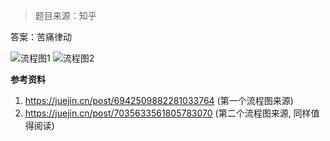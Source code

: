 > 题目来源：知乎

答案：苦痛律动

![流程图1](https://p6-juejin.byteimg.com/tos-cn-i-k3u1fbpfcp/edcd2a57741e442db56e9247fe2a43be~tplv-k3u1fbpfcp-zoom-in-crop-mark:1304:0:0:0.awebp)
![流程图2](https://img-blog.csdnimg.cn/102a0512c7c64599801a062222971109.png?x-oss-process=image/watermark,type_ZHJvaWRzYW5zZmFsbGJhY2s,shadow_50,text_Q1NETiBA56CB5Yac5Y2w6LGh,size_20,color_FFFFFF,t_70,g_se,x_16)

**参考资料**

1. https://juejin.cn/post/6942509882281033764 (第一个流程图来源)
2. https://juejin.cn/post/7035633561805783070 (第二个流程图来源, 同样值得阅读)